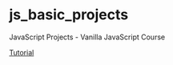 # js_basic_projects
JavaScript Projects - Vanilla JavaScript Course

[Tutorial](https://www.youtube.com/watch?v=3PHXvlpOkf4)
